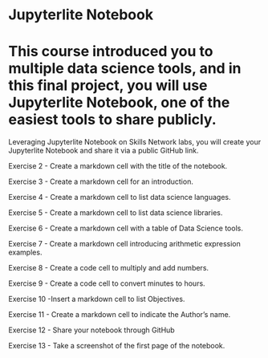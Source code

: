 # Jupyterlite Notebook
# This course introduced you to multiple data science tools, and in this final project, you will use Jupyterlite Notebook, one of the easiest tools to share publicly. 
Leveraging Jupyterlite Notebook on Skills Network labs, you will create your Jupyterlite Notebook and share it via a public GitHub link.

Exercise 2 - Create a markdown cell with the title of the notebook. 

Exercise 3 - Create a markdown cell for an introduction. 

Exercise 4 - Create a markdown cell to list data science languages.

Exercise 5 - Create a markdown cell to list data science libraries. 

Exercise 6 - Create a markdown cell with a table of Data Science tools. 

Exercise 7 - Create a markdown cell introducing arithmetic expression examples. 

Exercise 8 - Create a code cell to multiply and add numbers. 

Exercise 9 - Create a code cell to convert minutes to hours. 

Exercise 10 -Insert a markdown cell to list Objectives. 

Exercise 11 - Create a markdown cell to indicate the Author’s name. 

Exercise 12 - Share your notebook through GitHub 

Exercise 13 - Take a screenshot of the first page of the notebook. 

